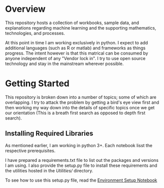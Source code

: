 # Overview
This repository hosts a collection of workbooks, sample data, and explanations regarding machine learning and the supporting mathematics, technologies, and processes.

At this point in time I am working exclusively in python. I expect to add additional languages (such as R or matlab) and frameworks as things progress. The intent however is that this matrical can be consumed by anyone independent of any "Vendor lock in". I try to use open source technology and stay in the mainstream wherever possible.

# Getting Started
This repository is broken down into a number of topics; some of which are overlapping. I try to attack the problem by getting a bird's eye view first and then working my way down into the details of specific topics once we get our orientation (This is a breath first search as opposed to depth first search).

## Installing Required Libraries

As mentioned earlier, I am working in python 3+. Each notebook lisst the respective prerequisites.

I have prepared a requirements.txt file to list out the packages and versions I am using. I also provide the setup.py file to install these requirements and the utilities hosted in the *Utilities/* directory.

To see how to use this setup.py file, read the [Environment Setup Notebook](EnvironmentSetup.ipynb)


